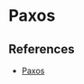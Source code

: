 # Paxos


## References

- [Paxos](https://martinfowler.com/articles/patterns-of-distributed-systems/paxos.html)
